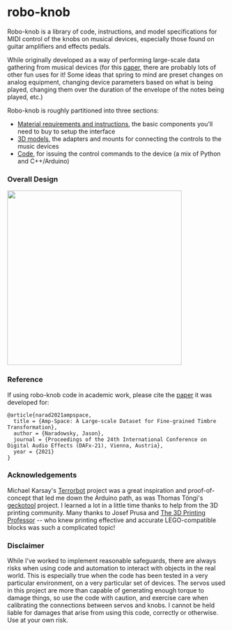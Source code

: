 # robo-knob

Robo-knob is a library of code, instructions, and model specifications for MIDI control of the knobs on musical devices, especially those found on guitar amplifiers and effects pedals.  

While originally developed as a way of performing large-scale data gathering from musical devices (for this [paper](https://github.com/narad/robo-knob/blob/main/readme.md#reference), there are probably lots of other fun uses for it!  Some ideas that spring to mind are preset changes on analog equipment, changing device parameters based on what is being played, changing them over the duration of the envelope of the notes being played, etc.)

Robo-knob is roughly partitioned into three sections:
- [Material requirements and instructions](https://github.com/narad/robo-knob/tree/main/instructions#readme), the basic components you'll need to buy to setup the interface
- [3D models](https://github.com/narad/robo-knob/tree/main/models#readme), the adapters and mounts for connecting the controls to the music devices
- [Code](https://github.com/narad/robo-knob/tree/main/knobs#readme), for issuing the control commands to the device (a mix of Python and C++/Arduino)

### Overall Design

<img src="https://github.com/narad/robo-knob/blob/main/images/robo-knobs-design.gif?raw=true" width="400">

### Reference

If using robo-knob code in academic work, please cite the [paper](https://www.dafx.de/paper-archive/details.php?id=G8gchE7K8Itm8VPTGRtYyA) it was developed for:

```
@article{narad2021ampspace,
  title = {Amp-Space: A Large-scale Dataset for Fine-grained Timbre Transformation},
  author = {Naradowsky, Jason},
  journal = {Proceedings of the 24th International Conference on Digital Audio Effects (DAFx-21), Vienna, Austria},
  year = {2021}
}
```

### Acknowledgements

Michael Karsay's [Terrorbot](http://trigonometrie.bplaced.net/blog/terrorbot/) project was a great inspiration and proof-of-concept that led me down the Arduino path, as was Thomas Töngi's [geckotool](https://geckotool.com/) project.  I learned a lot in a little time thanks to help from the 3D printing community.  Many thanks to Josef Prusa and [The 3D Printing Professor](https://www.youtube.com/channel/UCJk5KVaJVBEEl_jP5gKjoDw) -- who knew printing effective and accurate LEGO-compatible blocks was such a complicated topic!

### Disclaimer

While I've worked to implement reasonable safeguards, there are always risks when using code and automation to interact with objects in the real world.  This is especially true when the code has been tested in a very particular environment, on a very particular set of devices.  The servos used in this project are more than capable of generating enough torque to damage things, so use the code with caution, and exercise care when calibrating the connections between servos and knobs.  I cannot be held liable for damages that arise from using this code, correctly or otherwise.  Use at your own risk.
